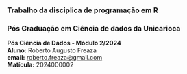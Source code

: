 ### Trabalho da disciplica de programação em R  
### Pós Graduação em Ciência de dados da Unicarioca  

**Pós Ciência de Dados - Módulo 2/2024**  
**Aluno:** Roberto Augusto Freaza  
**email:** roberto.freaza@gmail.com  
**Matícula:** 2024000002



